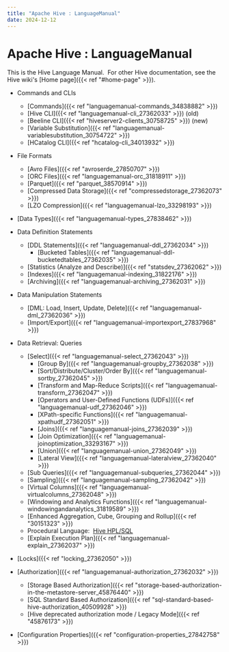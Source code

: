 ```yaml
---
title: "Apache Hive : LanguageManual"
date: 2024-12-12
---
```










# Apache Hive : LanguageManual






This is the Hive Language Manual.  For other Hive documentation, see the Hive wiki's [Home page]({{< ref "#home-page" >}}).

* Commands and CLIs  

	+ [Commands]({{< ref "languagemanual-commands_34838882" >}})
	+ [Hive CLI]({{< ref "languagemanual-cli_27362033" >}}) (old)
	+ [Beeline CLI]({{< ref "hiveserver2-clients_30758725" >}}) (new)
	+ [Variable Substitution]({{< ref "languagemanual-variablesubstitution_30754722" >}})
	+ [HCatalog CLI]({{< ref "hcatalog-cli_34013932" >}})
* File Formats
	+ [Avro Files]({{< ref "avroserde_27850707" >}})
	+ [ORC Files]({{< ref "languagemanual-orc_31818911" >}})
	+ [Parquet]({{< ref "parquet_38570914" >}})
	+ [Compressed Data Storage]({{< ref "compressedstorage_27362073" >}})
	+ [LZO Compression]({{< ref "languagemanual-lzo_33298193" >}})
* [Data Types]({{< ref "languagemanual-types_27838462" >}})
* Data Definition Statements
	+ [DDL Statements]({{< ref "languagemanual-ddl_27362034" >}})
		- [Bucketed Tables]({{< ref "languagemanual-ddl-bucketedtables_27362035" >}})
	+ [Statistics (Analyze and Describe)]({{< ref "statsdev_27362062" >}})
	+ [Indexes]({{< ref "languagemanual-indexing_31822176" >}})
	+ [Archiving]({{< ref "languagemanual-archiving_27362031" >}})
* Data Manipulation Statements
	+ [DML: Load, Insert, Update, Delete]({{< ref "languagemanual-dml_27362036" >}})
	+ [Import/Export]({{< ref "languagemanual-importexport_27837968" >}})
* Data Retrieval: Queries  

	+ [Select]({{< ref "languagemanual-select_27362043" >}})
		- [Group By]({{< ref "languagemanual-groupby_27362038" >}})
		- [Sort/Distribute/Cluster/Order By]({{< ref "languagemanual-sortby_27362045" >}})
		- [Transform and Map-Reduce Scripts]({{< ref "languagemanual-transform_27362047" >}})
		- [Operators and User-Defined Functions (UDFs)]({{< ref "languagemanual-udf_27362046" >}})
		- [XPath-specific Functions]({{< ref "languagemanual-xpathudf_27362051" >}})
		- [Joins]({{< ref "languagemanual-joins_27362039" >}})
		- [Join Optimization]({{< ref "languagemanual-joinoptimization_33293167" >}})
		- [Union]({{< ref "languagemanual-union_27362049" >}})
		- [Lateral View]({{< ref "languagemanual-lateralview_27362040" >}})
	+ [Sub Queries]({{< ref "languagemanual-subqueries_27362044" >}})
	+ [Sampling]({{< ref "languagemanual-sampling_27362042" >}})
	+ [Virtual Columns]({{< ref "languagemanual-virtualcolumns_27362048" >}})
	+ [Windowing and Analytics Functions]({{< ref "languagemanual-windowingandanalytics_31819589" >}})
	+ [Enhanced Aggregation, Cube, Grouping and Rollup]({{< ref "30151323" >}})
	+ Procedural Language:  [Hive HPL/SQL](https://cwiki.apache.org/confluence/pages/viewpage.action?pageId=59690156)
	+ [Explain Execution Plan]({{< ref "languagemanual-explain_27362037" >}})
* [Locks]({{< ref "locking_27362050" >}})
* [Authorization]({{< ref "languagemanual-authorization_27362032" >}})
	+ [Storage Based Authorization]({{< ref "storage-based-authorization-in-the-metastore-server_45876440" >}})
	+ [SQL Standard Based Authorization]({{< ref "sql-standard-based-hive-authorization_40509928" >}})
	+ [Hive deprecated authorization mode / Legacy Mode]({{< ref "45876173" >}})
* [Configuration Properties]({{< ref "configuration-properties_27842758" >}})



 

 

